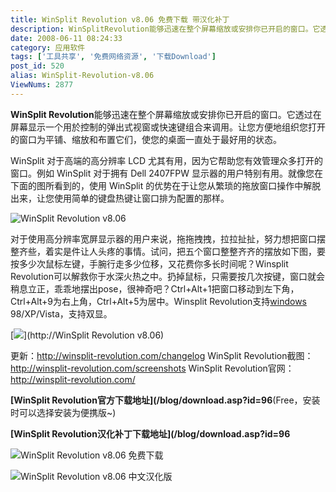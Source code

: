 ```yaml
---
title: WinSplit Revolution v8.06 免费下载 带汉化补丁
description: WinSplitRevolution能够迅速在整个屏幕缩放或安排你已开启的窗口。它透过在屏幕显示一个用於控制的弹出式视窗或快速键组合来调用。让您方便地组织您打开的窗口为平铺、缩放和布置它们，使您的桌面一直处于最好用的状态。WinSplit对于高端的高分辨率LCD尤其有用，因为它帮助您有效管理众多打开的窗口。例如WinSplit对于拥有Dell2407FPW显示器的用户特别有用。就像您在下面的图所看到的，使用WinSplit的优势在于让您从繁琐的拖放窗口操作中解脱出来，让您使用简单的键盘热键让窗口排为配置的那样。
date: 2008-06-11 08:24:33
category: 应用软件
tags: ['工具共享', '免费网络资源', '下载Download']
post_id: 520
alias: WinSplit-Revolution-v8.06
ViewNums: 2877
---
```


**WinSplit Revolution**能够迅速在整个屏幕缩放或安排你已开启的窗口。它透过在屏幕显示一个用於控制的弹出式视窗或快速键组合来调用。让您方便地组织您打开的窗口为平铺、缩放和布置它们，使您的桌面一直处于最好用的状态。

WinSplit 对于高端的高分辨率 LCD 尤其有用，因为它帮助您有效管理众多打开的窗口。例如 WinSplit 对于拥有 Dell 2407FPW 显示器的用户特别有用。就像您在下面的图所看到的，使用 WinSplit 的优势在于让您从繁琐的拖放窗口操作中解脱出来，让您使用简单的键盘热键让窗口排为配置的那样。

![WinSplit Revolution v8.06](http://winsplit-revolution.com/images/myimages/ecran.png)

对于使用高分辨率宽屏显示器的用户来说，拖拖拽拽，拉拉扯扯，努力想把窗口摆整齐些，着实是件让人头疼的事情。试问，把五个窗口整整齐齐的摆放如下图，要按多少次鼠标左键，手腕行走多少位移，又花费你多长时间呢？Winsplit Revolution可以解救你于水深火热之中。扔掉鼠标，只需要按几次按键，窗口就会稍息立正，乖乖地摆出pose，很神奇吧？Ctrl+Alt+1把窗口移动到左下角，Ctrl+Alt+9为右上角，Ctrl+Alt+5为居中。Winsplit Revolution支持[windows](/tags/Windows) 98/XP/Vista，支持双显。

[![](http://www.winsplit-revolution.com/images/myimages/num_pad.png)](http://WinSplit Revolution v8.06)

更新：<http://winsplit-revolution.com/changelog>
WinSplit Revolution截图：<http://winsplit-revolution.com/screenshots>
WinSplit Revolution官网：<http://winsplit-revolution.com/>

**[WinSplit Revolution官方下载地址](/blog/download.asp?id=96**(Free，安装时可以选择安装为便携版~)

**[WinSplit Revolution汉化补丁下载地址](/blog/download.asp?id=96**

![WinSplit Revolution v8.06 免费下载](http://www.leehare.cn/attachments/month_0806/20080606_005ad06de87306f51fcbKPg5YiIBHeP2.jpg.thumb.jpg)

![WinSplit Revolution v8.06 中文汉化版](http://www.leehare.cn/attachments/month_0806/20080606_ad0921fc9b1259ba7b0etncyfGlGv7VJ.jpg.thumb.jpg)

